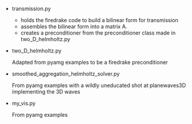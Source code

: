 * transmission.py

    - holds the firedrake code to build a bilinear form
      for transmission
    - assembles the bilinear form into a matrix A.
    - creates a preconditioner from the preconditioner class
        made in two_D_helmholtz.py

* two_D_helmholtz.py

    Adapted from pyamg examples to be a firedrake preconditioner

* smoothed_aggregation_helmholtz_solver.py

    From pyamg examples with a wildly uneducated shot at planewaves3D
    implementing the 3D waves

* my_vis.py

    From pyamg examples
